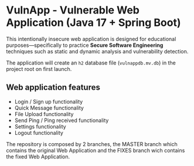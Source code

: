 # VulnApp - Vulnerable Web Application (Java 17 + Spring Boot)

This intentionally insecure web application is designed for educational
purposes—specifically to practice **Secure Software Engineering** techniques
such as static and dynamic analysis and vulnerability detection.

The application will create an `h2` database file (`vulnappdb.mv.db`) in the
project root on first launch.

## Web application features

- Login / Sign up functionality
- Quick Message functionality
- File Upload functionality
- Send Ping / Ping received functionality
- Settings functionality
- Logout functionality

The repository is composed by 2 branches, the MASTER branch which contains the original Web Application and the FIXES branch wich contains the fixed Web Application.
